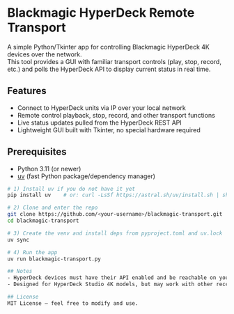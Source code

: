 # Blackmagic HyperDeck Remote Transport

A simple Python/Tkinter app for controlling Blackmagic HyperDeck 4K devices over the network.  
This tool provides a GUI with familiar transport controls (play, stop, record, etc.) and polls the HyperDeck API to display current status in real time.

## Features
- Connect to HyperDeck units via IP over your local network  
- Remote control playback, stop, record, and other transport functions  
- Live status updates pulled from the HyperDeck REST API  
- Lightweight GUI built with Tkinter, no special hardware required  

## Prerequisites
- Python 3.11 (or newer)  
- [uv](https://github.com/astral-sh/uv) (fast Python package/dependency manager)  

```bash
# 1) Install uv if you do not have it yet
pip install uv    # or: curl -LsSf https://astral.sh/uv/install.sh | sh

# 2) Clone and enter the repo
git clone https://github.com/<your-username>/blackmagic-transport.git
cd blackmagic-transport

# 3) Create the venv and install deps from pyproject.toml and uv.lock
uv sync

# 4) Run the app
uv run blackmagic-transport.py

## Notes
- HyperDeck devices must have their API enabled and be reachable on your network.  
- Designed for HyperDeck Studio 4K models, but may work with other recent HyperDeck units that expose the REST API.  

## License
MIT License – feel free to modify and use.


